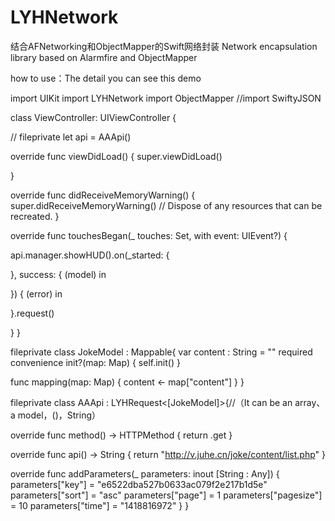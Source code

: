 # LYHNetwork
结合AFNetworking和ObjectMapper的Swift网络封装
Network encapsulation library based on Alarmfire and ObjectMapper


how to use：The detail you can see this demo

import UIKit
import LYHNetwork
import ObjectMapper
//import SwiftyJSON

class ViewController: UIViewController {

//    fileprivate let api = AAApi()

override func viewDidLoad() {
super.viewDidLoad()

}

override func didReceiveMemoryWarning() {
super.didReceiveMemoryWarning()
// Dispose of any resources that can be recreated.
}

override func touchesBegan(_ touches: Set<UITouch>, with event: UIEvent?) {

api.manager.showHUD().on(_started: {

}, success: { (model) in

}) { (error) in

}.request()

}
}

fileprivate class JokeModel : Mappable{
var content : String = ""
required convenience init?(map: Map) {
self.init()
}

func mapping(map: Map) {
content <- map["content"]
}
}

fileprivate class AAApi : LYHRequest<[JokeModel]>{//（It can be an array<Mappable>、a model<Mappable>，()，String）

override func method() -> HTTPMethod {
return .get
}

override func api() -> String {
return "http://v.juhe.cn/joke/content/list.php"
}

override func addParameters(_ parameters: inout [String : Any]) {
parameters["key"] = "e6522dba527b0633ac079f2e217b1d5e"
parameters["sort"] = "asc"
parameters["page"] = 1
parameters["pagesize"] = 10
parameters["time"] = "1418816972"
}
}
